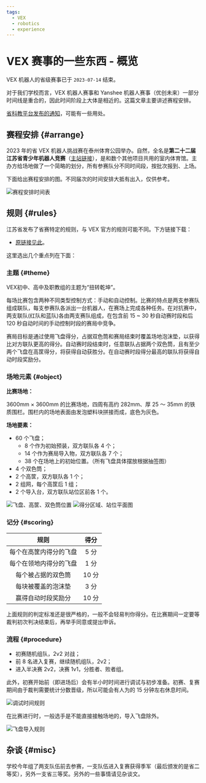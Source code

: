 ```yaml
---
tags:
  - VEX
  - robotics
  - experience
---
```


# VEX 赛事的一些东西 - 概览

VEX 机器人的省级赛事已于 `2023-07-14` 结束。

对于我们学校而言，VEX 机器人赛事和 Yanshee 机器人赛事（优创未来）一部分时间线是重合的，因此时间阶段上大体是相近的。这篇文章主要讲述赛程安排。

[省科教平台发布的通知](https://www.jsstem.org/News/noticeView.aspx?AID=252878)，可能有一些用处。

## 赛程安排 {#arrange}

2023 年的省 VEX 机器人挑战赛在泰州体育公园举办。自然，全名是**第二十二届江苏省青少年机器人竞赛**（[主站链接](http://carc.njtaike.com/)），是和数个其他项目共用的室内体育馆。主办方给场地做了一个简略的划分，所有参赛队分不同时间段，按批次报到、上场。

下面给出赛程安排的图。不同届次的时间安排大抵有出入，仅供参考。

![赛程安排时间表](./img/arrange-table.jpg)

## 规则 {#rules}

江苏省发布了省赛特定的规则，与 VEX 官方的规则可能不同。下方链接下载：

- [原链接见此](http://cxfs.njtaike.com/upload/beditor/file/20230710/1688978701138848.pdf)。

这里选出几个重点列在下面：

### 主题 {#theme}

VEX初中、高中及职教组的主题为“扭转乾坤”。

每场比赛包含两种不同类型控制方式：手动和自动控制。比赛的特点是两支参赛队组成联队，每支参赛队各派出一台机器人，在赛场上完成各种任务。在对抗赛中，两支联队(红队和蓝队)各由两支赛队组成，在包含前 15 ~ 30 秒自动赛时段和后 120 秒自动时间的手动控制时段的赛局中竞争。

赛局目标是通过使用飞盘得分，占据双色筒和赛局结束时覆盖场地泡沫垫，以获得比对方联队更高的得分。自动赛时段结束时，任意联队占据两个双色筒，且有至少两个飞盘在高筐得分，将获得自动获胜分。在自动赛时段得分最高的联队将获得自动时段奖励分。

### 场地元素 {#object}

**比赛场地：**

3600mm × 3600mm 的比赛场地，四周有高约 282mm、厚 25 ～ 35mm 的铁质围栏。围栏内的场地表面由发泡塑料块拼接而成，底色为灰色。

**场地要素：**

- 60 个飞盘；
  - 8 个作为初始预装，双方联队各 4 个；
  - 14 个作为赛局导入物，双方联队各 7 个；
  - 38 个在场地上的初始位置。（所有飞盘具体摆放根据抽签图）
- 4 个双色筒；
- 2 个高筐，双方联队各 1 个；
- 2 组网，每个高筐后 1 组；
- 2 个导入台，双方联队站位区前各 1 个。

![飞盘、高筐、双色筒位置](./img/map-1.png)
![得分区域、站位平面图](./img/map-2.png)

### 记分 {#scoring}

| 规则 | 得分 |
| :-: | :-: |
| 每个在高筐内得分的飞盘 | 5 分 |
| 每个在领地内得分的飞盘 | 1 分 |
| 每个被占据的双色筒 | 10 分 |
| 每块被覆盖的泡沫垫 | 3 分 |
| 赢得自动时段奖励分 | 10 分 |

上面规则的判定标准还是很严格的，一般不会轻易判你得分。在比赛期间一定要等裁判初次判决结束后，再举手同意或提出申诉。

### 流程 {#procedure}

- 初赛随机组队，2v2 对战；
- 前 8 名进入复赛，继续随机组队，2v2；
- 进入半决赛 2v2，决赛 1v1，分胜者、败者组。

此外，初赛开始前（即进场后）会有半小时时间进行调试与初步准备。初赛、复赛期间由于裁判需要统计分数晋级，所以可能会有人为的 15 分钟左右休息时间。

![调试时间规则](./img/rule-2.png)

在比赛进行时，一般选手是不能直接接触场地的，导入飞盘除外。

![飞盘导入规则](./img/rule-1.png)

## 杂谈 {#misc}

学校今年组了两支队伍前去参赛，一支队伍进入复赛获得季军（最后颁发的是省二等奖），另外一支省三等奖。另外的一些事情请见杂谈文。

